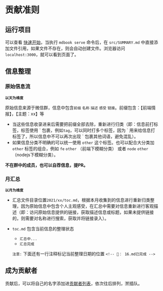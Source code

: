 # 贡献准则

## 运行项目

可以查看 [快速开始](./getting-started.md)，当执行 `mdbook serve` 命令后，在 `src/SUMMARY.md` 中直接添加文件引用，如果文件不存在，则会自动创建文件。浏览器访问 `localhost:3000`，就可以看到页面了。

## 信息整理

### 原始信息流

**`以天为维度`**

原始信息来源于微信群，信息中包含`前缀` `名称`  `描述` `感受` `链接`。前缀包含：【前端情报】，【主题：xx】等

* 当这些信息收录进来后需要把前缀全部去除，重新进行归类（即：信息前打标签，标签使用 \` 包裹，例如`tag`，可以同时打多个标签，因为 \` 用来给信息打标签了，所以信息中不可以再次出现 \` 包裹其他词语，避免混乱）。
* 如果信息分类不明确的可以统一使用 `other` 这个标签。也可以配合大分类加 `other` 标签的组合，例如 `fe` `other` （前端下模糊分类） 或者 `node` `other`（nodejs下模糊分类）。

**不在群中的成员，也可以自荐信息，提PR。**

### 月汇总

**`以月为维度`**

* 汇总文件目录位置`2021/xx/toc.md`，根据本月收集到的信息进行重新归类整理，因为原始信息中包含个人主观感受，在汇总中需要对信息重新进行客观描述（即：访问原始信息提供的链接，获取描述信息或标题，如果未提供链接的，则需要对名称进行搜索，获取并将链接录入）。
* `toc.md` 包含当前信息的整理状态
  * `汇总中...`
  * `汇总完成`

  `注意:` 下面还有一行注释标记当前整理日期的位置 `<!-- 📅： 16.md已完成 -->`

## 成为贡献者

贡献后，可以将自己的名字添加进[贡献者列表](./contributors.md)，依次往后排列，🈲️插队。
